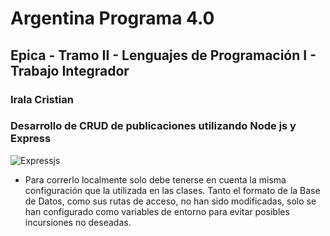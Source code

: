 # Argentina Programa 4.0

## Epica - Tramo II - Lenguajes de Programación I - Trabajo Integrador

### Irala Cristian
### Desarrollo de CRUD de publicaciones utilizando Node js y Express

![Expressjs](https://miro.medium.com/v2/resize:fit:1400/1*f7ztMaMM0etsFHpEfkdiwA.png)


* Para correrlo localmente solo debe tenerse en cuenta la misma configuración que la utilizada en las clases. Tanto el formato de la Base de Datos, como sus rutas de acceso, no han sido modificadas, solo se han configurado como variables de entorno para evitar posibles incursiones no deseadas.